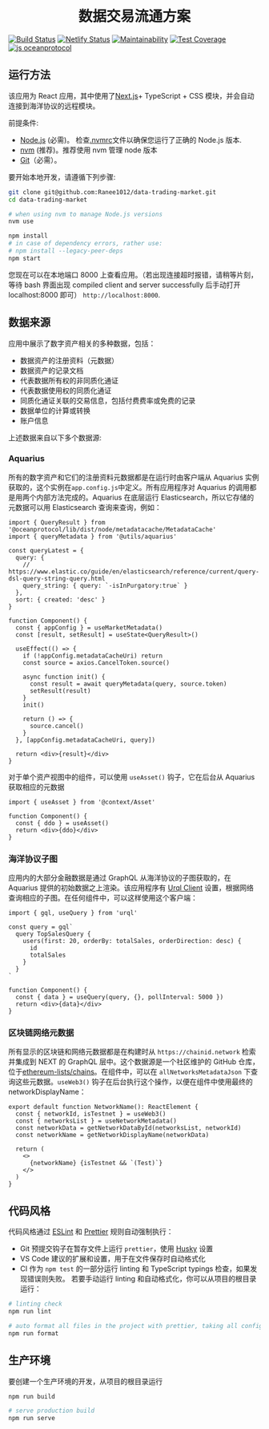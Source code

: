 <h1 align="center">数据交易流通方案</h1>

[![Build Status](https://github.com/oceanprotocol/market/workflows/CI/badge.svg)](https://github.com/oceanprotocol/market/actions)
[![Netlify Status](https://api.netlify.com/api/v1/badges/c85f4d8b-95e1-4010-95a4-2bacd8b90981/deploy-status)](https://app.netlify.com/sites/market-oceanprotocol/deploys)
[![Maintainability](https://api.codeclimate.com/v1/badges/d114f94f75e6efd2ee71/maintainability)](https://codeclimate.com/repos/5e3933869a31771fd800011c/maintainability)
[![Test Coverage](https://api.codeclimate.com/v1/badges/da71759866eb8313d7c2/test_coverage)](https://codeclimate.com/github/oceanprotocol/market/test_coverage)
[![js oceanprotocol](https://img.shields.io/badge/js-oceanprotocol-7b1173.svg)](https://github.com/oceanprotocol/eslint-config-oceanprotocol)

## 运行方法

该应用为 React 应用，其中使用了[Next.js](https://nextjs.org)+ TypeScript + CSS 模块，并会自动连接到海洋协议的远程模块。

前提条件:

- [Node.js](https://nodejs.org/en/) (必需)。 检查[.nvmrc](.nvmrc)文件以确保您运行了正确的 Node.js 版本.
- [nvm](https://github.com/nvm-sh/nvm) (推荐)。推荐使用 nvm 管理 node 版本
- [Git](https://git-scm.com/)（必需）。

要开始本地开发，请遵循下列步骤:

```bash
git clone git@github.com:Ranee1012/data-trading-market.git
cd data-trading-market

# when using nvm to manage Node.js versions
nvm use

npm install
# in case of dependency errors, rather use:
# npm install --legacy-peer-deps
npm start
```

您现在可以在本地端口 8000 上查看应用。（若出现连接超时报错，请稍等片刻，等待 bash 界面出现 compiled client and server successfully 后手动打开 localhost:8000 即可）
`http://localhost:8000`.

## 数据来源

应用中展示了数字资产相关的多种数据，包括：

- 数据资产的注册资料（元数据）
- 数据资产的记录文档
- 代表数据所有权的非同质化通证
- 代表数据使用权的同质化通证
- 同质化通证关联的交易信息，包括付费费率或免费的记录
- 数据单位的计算或转换
- 账户信息

上述数据来自以下多个数据源:

### Aquarius

所有的数字资产和它们的注册资料元数据都是在运行时由客户端从 Aquarius 实例获取的，这个实例在`app.config.js`中定义。所有应用程序对 Aquarius 的调用都是用两个内部方法完成的。Aquarius 在底层运行 Elasticsearch，所以它存储的元数据可以用 Elasticsearch 查询来查询，例如：

```tsx
import { QueryResult } from '@oceanprotocol/lib/dist/node/metadatacache/MetadataCache'
import { queryMetadata } from '@utils/aquarius'

const queryLatest = {
  query: {
    // https://www.elastic.co/guide/en/elasticsearch/reference/current/query-dsl-query-string-query.html
    query_string: { query: `-isInPurgatory:true` }
  },
  sort: { created: 'desc' }
}

function Component() {
  const { appConfig } = useMarketMetadata()
  const [result, setResult] = useState<QueryResult>()

  useEffect(() => {
    if (!appConfig.metadataCacheUri) return
    const source = axios.CancelToken.source()

    async function init() {
      const result = await queryMetadata(query, source.token)
      setResult(result)
    }
    init()

    return () => {
      source.cancel()
    }
  }, [appConfig.metadataCacheUri, query])

  return <div>{result}</div>
}
```

对于单个资产视图中的组件，可以使用 `useAsset()` 钩子，它在后台从 Aquarius 获取相应的元数据

```tsx
import { useAsset } from '@context/Asset'

function Component() {
  const { ddo } = useAsset()
  return <div>{ddo}</div>
}
```

### 海洋协议子图

应用内的大部分金融数据是通过 GraphQL 从海洋协议的子图获取的，在 Aquarius 提供的初始数据之上渲染。该应用程序有 [Urql Client](https://formidable.com/open-source/urql/docs/basics/react-preact/) 设置，根据网络查询相应的子图。在任何组件中，可以这样使用这个客户端：

```tsx
import { gql, useQuery } from 'urql'

const query = gql`
  query TopSalesQuery {
    users(first: 20, orderBy: totalSales, orderDirection: desc) {
      id
      totalSales
    }
  }
`

function Component() {
  const { data } = useQuery(query, {}, pollInterval: 5000 })
  return <div>{data}</div>
}
```

### 区块链网络元数据

所有显示的区块链和网络元数据都是在构建时从 `https://chainid.network` 检索并集成到 NEXT 的 GraphQL 层中。这个数据源是一个社区维护的 GitHub 仓库，位于[ethereum-lists/chains](https://github.com/ethereum-lists/chains)。在组件中，可以在 `allNetworksMetadataJson` 下查询这些元数据。`useWeb3()` 钩子在后台执行这个操作，以便在组件中使用最终的 networkDisplayName：

```tsx
export default function NetworkName(): ReactElement {
  const { networkId, isTestnet } = useWeb3()
  const { networksList } = useNetworkMetadata()
  const networkData = getNetworkDataById(networksList, networkId)
  const networkName = getNetworkDisplayName(networkData)

  return (
    <>
      {networkName} {isTestnet && `(Test)`}
    </>
  )
}
```

## 代码风格

代码风格通过 [ESLint](https://eslint.org) 和 [Prettier](https://prettier.io) 规则自动强制执行：

- Git 预提交钩子在暂存文件上运行 `prettier`，使用 [Husky](https://typicode.github.io/husky) 设置
- VS Code 建议的扩展和设置，用于在文件保存时自动格式化
- CI 作为 `npm test` 的一部分运行 linting 和 TypeScript typings 检查，如果发现错误则失败。
  若要手动运行 linting 和自动格式化，你可以从项目的根目录运行：

```bash
# linting check
npm run lint

# auto format all files in the project with prettier, taking all configs into account
npm run format
```

## 生产环境

要创建一个生产环境的开发，从项目的根目录运行

```bash
npm run build

# serve production build
npm run serve
```
